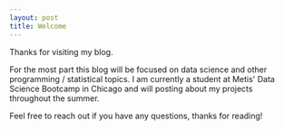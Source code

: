 ```yaml
---
layout: post
title: Welcome
---
```


Thanks for visiting my blog.

For the most part this blog will be focused on data science and other programming / statistical topics. I am currently a student at Metis' Data Science Bootcamp in Chicago and will posting about my projects throughout the summer.

Feel free to reach out if you have any questions, thanks for reading!